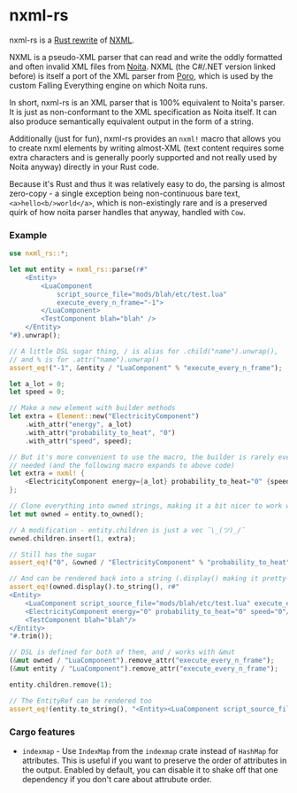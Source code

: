 nxml-rs
===
nxml-rs is a [Rust rewrite](https://transitiontech.ca/random/RIIR) of
[NXML](https://github.com/XWitchProject/NXML).

NXML is a pseudo-XML parser that can read and write the oddly formatted and
often invalid XML files from [Noita](https://noitagame.com). NXML (the C#/.NET
version linked before) is itself a port of the XML parser from
[Poro](https://github.com/gummikana/poro), which is used by the custom Falling
Everything engine on which Noita runs.

In short, nxml-rs is an XML parser that is 100% equivalent to Noita's parser. It
is just as non-conformant to the XML specification as Noita itself. It can also
produce semantically equivalent output in the form of a string.

Additionally (just for fun), nxml-rs provides an `nxml!` macro that allows you
to create nxml elements by writing almost-XML (text content requires some extra
characters and is generally poorly supported and not really used by Noita
anyway) directly in your Rust code.

Because it's Rust and thus it was relatively easy to do, the parsing is almost
zero-copy - a single exception being non-continuous bare text,
`<a>hello<b/>world</a>`, which is non-existingly rare and is a preserved quirk
of how noita parser handles that anyway, handled with `Cow`.

### Example

```rust
use nxml_rs::*;

let mut entity = nxml_rs::parse(r#"
    <Entity>
        <LuaComponent
            script_source_file="mods/blah/etc/test.lua"
            execute_every_n_frame="-1">
        </LuaComponent>
        <TestComponent blah="blah" />
    </Entity>
"#).unwrap();

// A little DSL sugar thing, / is alias for .child("name").unwrap(),
// and % is for .attr("name").unwrap()
assert_eq!("-1", &entity / "LuaComponent" % "execute_every_n_frame");

let a_lot = 0;
let speed = 0;

// Make a new element with builder methods
let extra = Element::new("ElectricityComponent")
    .with_attr("energy", a_lot)
    .with_attr("probability_to_heat", "0")
    .with_attr("speed", speed);

// But it's more convenient to use the macro, the builder is rarely ever
// needed (and the following macro expands to above code)
let extra = nxml! {
    <ElectricityComponent energy={a_lot} probability_to_heat="0" {speed} />
};

// Clone everything into owned strings, making it a bit nicer to work with
let mut owned = entity.to_owned();

// A modification - entity.children is just a vec ¯\_(ツ)_/¯
owned.children.insert(1, extra);

// Still has the sugar
assert_eq!("0", &owned / "ElectricityComponent" % "probability_to_heat");

// And can be rendered back into a string (.display() making it pretty-printed)
assert_eq!(owned.display().to_string(), r#"
<Entity>
    <LuaComponent script_source_file="mods/blah/etc/test.lua" execute_every_n_frame="-1"/>
    <ElectricityComponent energy="0" probability_to_heat="0" speed="0"/>
    <TestComponent blah="blah"/>
</Entity>
"#.trim());

// DSL is defined for both of them, and / works with &mut
(&mut owned / "LuaComponent").remove_attr("execute_every_n_frame");
(&mut entity / "LuaComponent").remove_attr("execute_every_n_frame");

entity.children.remove(1);

// The EntityRef can be rendered too
assert_eq!(entity.to_string(), "<Entity><LuaComponent script_source_file=\"mods/blah/etc/test.lua\"/></Entity>");
```

### Cargo features
- `indexmap` - Use `IndexMap` from the `indexmap` crate instead of `HashMap`
  for attributes. This is useful if you want to preserve the order of
  attributes in the output. Enabled by default, you can disable it to shake off
  that one dependency if you don't care about attrubute order.
